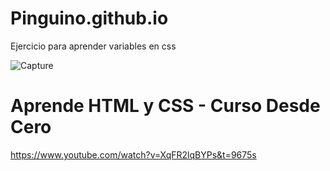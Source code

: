 # Pinguino.github.io
Ejercicio para aprender variables en css 

![Capture](https://github.com/Luiso-o/Pinguino.github.io/assets/128043647/9a2ce8c5-67fd-4081-a2a2-06669312581f)

# Aprende HTML y CSS - Curso Desde Cero
https://www.youtube.com/watch?v=XqFR2lqBYPs&t=9675s
